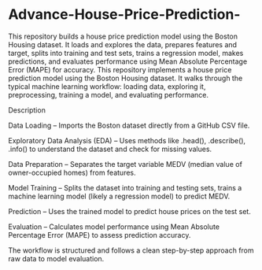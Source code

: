# Advance-House-Price-Prediction-
This repository builds a house price prediction model using the Boston Housing dataset. It loads and explores the data, prepares features and target, splits into training and test sets, trains a regression model, makes predictions, and evaluates performance using Mean Absolute Percentage Error (MAPE) for accuracy.
This repository implements a house price prediction model using the Boston Housing dataset. It walks through the typical machine learning workflow: loading data, exploring it, preprocessing, training a model, and evaluating performance.

Description

Data Loading – Imports the Boston dataset directly from a GitHub CSV file.

Exploratory Data Analysis (EDA) – Uses methods like .head(), .describe(), .info() to understand the dataset and check for missing values.

Data Preparation – Separates the target variable MEDV (median value of owner-occupied homes) from features.

Model Training – Splits the dataset into training and testing sets, trains a machine learning model (likely a regression model) to predict MEDV.

Prediction – Uses the trained model to predict house prices on the test set.

Evaluation – Calculates model performance using Mean Absolute Percentage Error (MAPE) to assess prediction accuracy.

The workflow is structured and follows a clean step-by-step approach from raw data to model evaluation.
